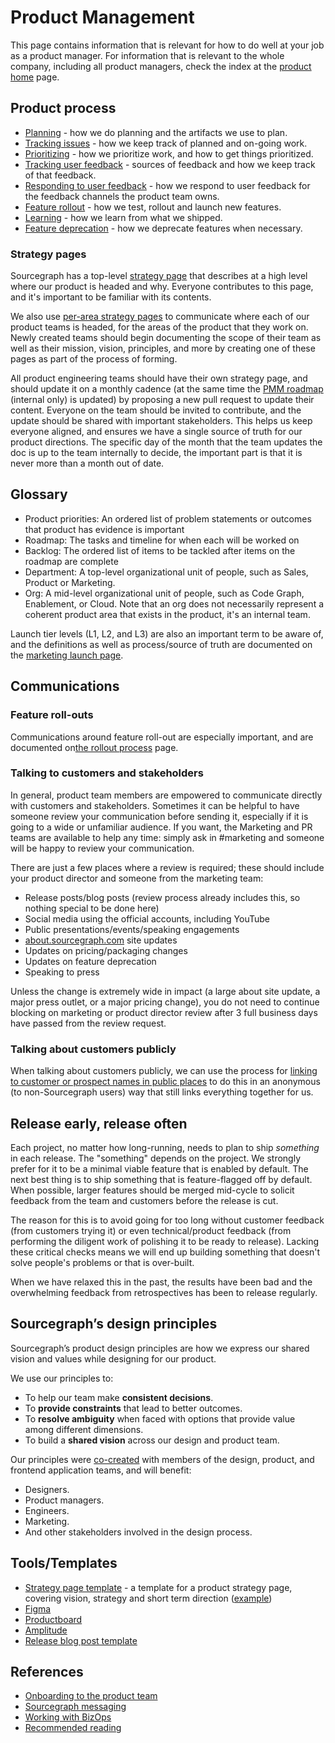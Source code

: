 # Product Management

This page contains information that is relevant for how to do well at your job as a product manager. For information that is relevant to the whole company, including all product managers, check the index at the [product home](../index.md) page.

## Product process

- [Planning](planning.md) - how we do planning and the artifacts we use to plan.
- [Tracking issues](../../engineering/tracking_issues.md) - how we keep track of planned and on-going work.
- [Prioritizing](prioritizing.md) - how we prioritize work, and how to get things prioritized.
- [Tracking user feedback](user_feedback.md) - sources of feedback and how we keep track of that feedback.
- [Responding to user feedback](responding_to_user_feedback.md) - how we respond to user feedback for the feedback channels the product team owns.
- [Feature rollout](rollout_process.md) - how we test, rollout and launch new features.
- [Learning](product_learning.md) - how we learn from what we shipped.
- [Feature deprecation](deprecation_process.md) - how we deprecate features when necessary.

### Strategy pages

Sourcegraph has a top-level [strategy page](../../company/strategy/index.md) that describes at a high level where our product is headed and why. Everyone contributes to this page, and it's important to be familiar with its contents.

We also use [per-area strategy pages](../../company/strategy/index.md#per-area-strategy-pages) to communicate where each of our product teams is headed, for the areas of the product that they work on. Newly created teams should begin documenting the scope of their team as well as their mission, vision, principles, and more by creating one of these pages as part of the process of forming.

All product engineering teams should have their own strategy page, and should update it on a monthly cadence (at the same time the [PMM roadmap](https://docs.google.com/presentation/d/1o3R8WUIhzzRz0x5laTwVcizOzVWrMBe5MCAz74H45Ss/edit#slide=id.gf131fe1596_2_7) (internal only) is updated) by proposing a new pull request to update their content. Everyone on the team should be invited to contribute, and the update should be shared with important stakeholders. This helps us keep everyone aligned, and ensures we have a single source of truth for our product directions. The specific day of the month that the team updates the doc is up to the team internally to decide, the important part is that it is never more than a month out of date.

## Glossary

- Product priorities: An ordered list of problem statements or outcomes that product has evidence is important
- Roadmap: The tasks and timeline for when each will be worked on
- Backlog: The ordered list of items to be tackled after items on the roadmap are complete
- Department: A top-level organizational unit of people, such as Sales, Product or Marketing.
- Org: A mid-level organizational unit of people, such as Code Graph, Enablement, or Cloud. Note that an org does not necessarily represent a coherent product area that exists in the product, it's an internal team.

Launch tier levels (L1, L2, and L3) are also an important term to be aware of, and the definitions as well as process/source of truth are documented on the [marketing launch page](../../marketing/product-marketing/marketing_launch_tiers.md).

## Communications

### Feature roll-outs

Communications around feature roll-out are especially important, and are documented on[the rollout process](./rollout_process.md#communications) page.

### Talking to customers and stakeholders

In general, product team members are empowered to communicate directly with customers and stakeholders. Sometimes it can be helpful to have someone review your communication before sending it, especially if it is going to a wide or unfamiliar audience. If you want, the Marketing and PR teams are available to help any time: simply ask in #marketing and someone will be happy to review your communication.

There are just a few places where a review is required; these should include your product director and someone from the marketing team:

- Release posts/blog posts (review process already includes this, so nothing special to be done here)
- Social media using the official accounts, including YouTube
- Public presentations/events/speaking engagements
- [about.sourcegraph.com](https://about.sourcegraph.com) site updates
- Updates on pricing/packaging changes
- Updates on feature deprecation
- Speaking to press

Unless the change is extremely wide in impact (a large about site update, a major press outlet, or a major pricing change), you do not need to continue blocking on marketing or product director review after 3 full business days have passed from the review request.

### Talking about customers publicly

When talking about customers publicly, we can use the process for [linking to customer or prospect names in public places](../../bizops/customer_ops_tools.md#linking-to-customer-or-prospect-names-in-public-places) to do this in an anonymous (to non-Sourcegraph users) way that still links everything together for us.

## Release early, release often

Each project, no matter how long-running, needs to plan to ship _something_ in each release. The "something" depends on the project. We strongly prefer for it to be a minimal viable feature that is enabled by default. The next best thing is to ship something that is feature-flagged off by default. When possible, larger features should be merged mid-cycle to solicit feedback from the team and customers before the release is cut.

The reason for this is to avoid going for too long without customer feedback (from customers trying it) or even technical/product feedback (from performing the diligent work of polishing it to be ready to release). Lacking these critical checks means we will end up building something that doesn't solve people's problems or that is over-built.

When we have relaxed this in the past, the results have been bad and the overwhelming feedback from retrospectives has been to release regularly.

## Sourcegraph’s design principles

Sourcegraph’s product design principles are how we express our shared vision and values while designing for our product.

We use our principles to:

- To help our team make **consistent decisions**.
- To **provide constraints** that lead to better outcomes.
- To **resolve ambiguity** when faced with options that provide value among different dimensions.
- To build a **shared vision** across our design and product team.

Our principles were [co-created](https://docs.google.com/document/d/1zRbtZR68ZITYypSAJJ63Ir_fFPxJfTtidJmsrxUXW7o/edit#) with members of the design, product, and frontend application teams, and will benefit:

- Designers.
- Product managers.
- Engineers.
- Marketing.
- And other stakeholders involved in the design process.

## Tools/Templates

- [Strategy page template](https://github.com/sourcegraph/about/blob/main/handbook/product/product_management/strategy_template.md) - a template for a product strategy page, covering vision, strategy and short term direction ([example](strategy_template.md))
- [Figma](https://www.figma.com/files/team/438792081639669302/Sourcegraph)
- [Productboard](https://sourcegraph.productboard.com/)
- [Amplitude](../../bizops/amplitude.md)
- [Release blog post template](https://github.com/sourcegraph/about/blob/main/handbook/product/product_management/release_blog_post_template.md)

## References

- [Onboarding to the product team](../onboarding/index.md)
- [Sourcegraph messaging](../../marketing/messaging.md)
- [Working with BizOps](../../bizops/index.md#how-to-work-with-us)
- [Recommended reading](../onboarding/recommended_reading.md)
